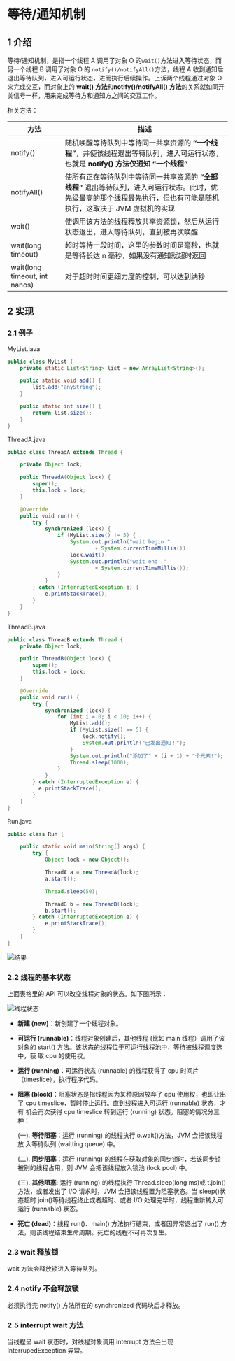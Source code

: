 # 等待/通知机制

## 1 介绍

等待/通知机制，是指一个线程 A 调用了对象 O 的`wait()`方法进入等待状态，而另一个线程 B 调用了对象 O 的 `notify()/notifyAll()`方法，线程 A 收到通知后退出等待队列，进入可运行状态，进而执行后续操作。上诉两个线程通过对象 O 来完成交互，而对象上的 **wait() 方法**和**notify()/notifyAll() 方法**的关系就如同开关信号一样，用来完成等待方和通知方之间的交互工作。

相关方法：

| 方法                          | 描述                                                         |
| ----------------------------- | ------------------------------------------------------------ |
| notify()                      | 随机唤醒等待队列中等待同一共享资源的 **“一个线程”**，并使该线程退出等待队列，进入可运行状态，也就是 **notify() 方法仅通知 “一个线程”** |
| notifyAll()                   | 使所有正在等待队列中等待同一共享资源的 **“全部线程”** 退出等待队列，进入可运行状态。此时，优先级最高的那个线程最先执行，但也有可能是随机执行，这取决于 JVM 虚拟机的实现 |
| wait()                        | 使调用该方法的线程释放共享资源锁，然后从运行状态退出，进入等待队列，直到被再次唤醒 |
| wait(long timeout)            | 超时等待一段时间，这里的参数时间是毫秒，也就是等待长达 n 毫秒，如果没有通知就超时返回 |
| wait(long timeout, int nanos) | 对于超时时间更细力度的控制，可以达到纳秒                     |

## 2 实现

### 2.1 例子

MyList.java

```java
public class MyList {
    private static List<String> list = new ArrayList<String>();

    public static void add() {
        list.add("anyString");
    }

    public static int size() {
        return list.size();
    }
}
```

ThreadA.java

```java
public class ThreadA extends Thread {

    private Object lock;

    public ThreadA(Object lock) {
        super();
        this.lock = lock;
    }

    @Override
    public void run() {
        try {
            synchronized (lock) {
                if (MyList.size() != 5) {
                    System.out.println("wait begin "
                            + System.currentTimeMillis());
                    lock.wait();
                    System.out.println("wait end  "
                            + System.currentTimeMillis());
                }
            }
        } catch (InterruptedException e) {
            e.printStackTrace();
        }
    }
}

```

ThreadB.java

```java
public class ThreadB extends Thread {
    private Object lock;

    public ThreadB(Object lock) {
        super();
        this.lock = lock;
    }

    @Override
    public void run() {
        try {
            synchronized (lock) {
                for (int i = 0; i < 10; i++) {
                    MyList.add();
                    if (MyList.size() == 5) {
                        lock.notify();
                        System.out.println("已发出通知！");
                    }
                    System.out.println("添加了" + (i + 1) + "个元素!");
                    Thread.sleep(1000);
                }
            }
        } catch (InterruptedException e) {
          e.printStackTrace();
        }
    }
}
```

Run.java

```java
public class Run {

    public static void main(String[] args) {
        try {
            Object lock = new Object();

            ThreadA a = new ThreadA(lock);
            a.start();

            Thread.sleep(50);

            ThreadB b = new ThreadB(lock);
            b.start();
        } catch (InterruptedException e) {
            e.printStackTrace();
        }
    }
}
```

![结果](../../attachments/Java/012-结果.png)

### 2.2 线程的基本状态

上面表格里的 API 可以改变线程对象的状态。如下图所示：

![线程状态](../../attachments/Java/012-线程状态.png)

* **新建 (new)**：新创建了一个线程对象。

* **可运行 (runnable)**：线程对象创建后，其他线程 (比如 main 线程）调用了该对象的 start() 方法。该状态的线程位于可运行线程池中，等待被线程调度选中，获 取 cpu 的使用权。

* **运行 (running)**：可运行状态 (runnable) 的线程获得了 cpu 时间片（timeslice），执行程序代码。

* **阻塞 (block)**：阻塞状态是指线程因为某种原因放弃了 cpu 使用权，也即让出了 cpu timeslice，暂时停止运行。直到线程进入可运行 (runnable) 状态，才有 机会再次获得 cpu timeslice 转到运行 (running) 状态。阻塞的情况分三种：

  (一). **等待阻塞**：运行 (running) 的线程执行 o.wait()方法，JVM 会把该线程放 入等待队列 (waitting queue) 中。

  (二). **同步阻塞**：运行 (running) 的线程在获取对象的同步锁时，若该同步锁 被别的线程占用，则 JVM 会把该线程放入锁池 (lock pool) 中。

  (三). **其他阻塞**: 运行 (running) 的线程执行 Thread.sleep(long ms)或 t.join()方法，或者发出了 I/O 请求时，JVM 会把该线程置为阻塞状态。当 sleep()状态超时 join()等待线程终止或者超时、或者 I/O 处理完毕时，线程重新转入可运行 (runnable) 状态。

* **死亡 (dead)**：线程 run()、main() 方法执行结束，或者因异常退出了 run() 方法，则该线程结束生命周期。死亡的线程不可再次复生。

### 2.3 wait 释放锁

wait 方法会释放锁进入等待队列。

### 2.4 notify 不会释放锁

必须执行完 notify() 方法所在的 synchronized 代码块后才释放。

### 2.5 interrupt wait 方法

当线程呈 wait 状态时，对线程对象调用 interrupt 方法会出现 InterrupedException 异常。